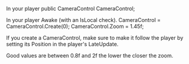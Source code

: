 In your player
  public CameraControl CameraControl;

In your player Awake (with an IsLocal check). 
CameraControl = CameraControl.Create(0);
CameraControl.Zoom = 1.45f;

If you create a CameraControl, make sure to make it follow the player by setting its Position in the player's LateUpdate. 

Good values are between 0.8f and 2f the lower the closer the zoom.
